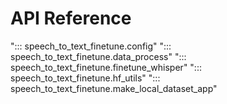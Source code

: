# API Reference

"::: speech_to_text_finetune.config"
"::: speech_to_text_finetune.data_process"
"::: speech_to_text_finetune.finetune_whisper"
"::: speech_to_text_finetune.hf_utils"
"::: speech_to_text_finetune.make_local_dataset_app"
